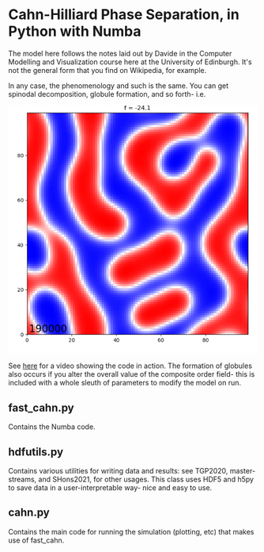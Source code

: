 # Cahn-Hilliard Phase Separation, in Python with Numba
The model here follows the notes laid out by Davide in the Computer Modelling and Visualization course
here at the University of Edinburgh. It's not the general form that you find on Wikipedia, for example.

In any case, the phenomenology and such is the same. You can get spinodal decomposition, globule formation, and so forth- i.e.

![alt text](https://github.com/callous4567/UoE-Projects/blob/master/SimAndVis/C3/bridges.PNG)

See [here](https://www.youtube.com/watch?v=ksZ-GeKRyag) for a video showing the code in action. The formation of globules also occurs if you alter the overall value of the composite order field- this is included with a whole sleuth of parameters to modify the model on run. 

## fast_cahn.py
Contains the Numba code. 

## hdfutils.py 
Contains various utilities for writing data and results: see TGP2020, master-streams, and SHons2021, for other usages.
This class uses HDF5 and h5py to save data in a user-interpretable way- nice and easy to use.

## cahn.py 
Contains the main code for running the simulation (plotting, etc) that makes use of fast_cahn.
 
